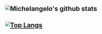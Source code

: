 ## **![Michelangelo's github stats](https://github-readme-stats.vercel.app/api?username=Michelangelo-Foschi&show_icons=true&theme=synthwave)**

## **[![Top Langs](https://github-readme-stats.vercel.app/api/top-langs/?username=Michelangelo-Foschi&layout=compact)](https://github.com/Michelangelo-Foschi/github-readme-stats)**
